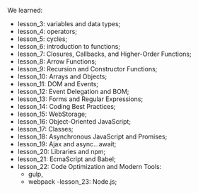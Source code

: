 We learned:

- lesson_3: variables and data types;
- lesson_4: operators;
- lesson_5: cycles;
- lesson_6: introduction to functions;
- lesson_7: Closures, Callbacks, and Higher-Order Functions;
- lesson_8: Arrow Functions;
- lesson_9: Recursion and Constructor Functions;
- lesson_10: Arrays and Objects;
- lesson_11: DOM and Events;
- lesson_12: Event Delegation and BOM;
- lesson_13: Forms and Regular Expressions;
- lesson_14: Coding Best Practices;
- lesson_15: WebStorage;
- lesson_16: Object-Oriented JavaScript;
- lesson_17: Classes;
- lesson_18: Asynchronous JavaScript and Promises;
- lesson_19: Ajax and async...await;
- lesson_20: Libraries and npm;
- lesson_21: EcmaScript and Babel;
- lesson_22: Code Optimization and Modern Tools:
    - gulp,
    - webpack
-lesson_23: Node.js;